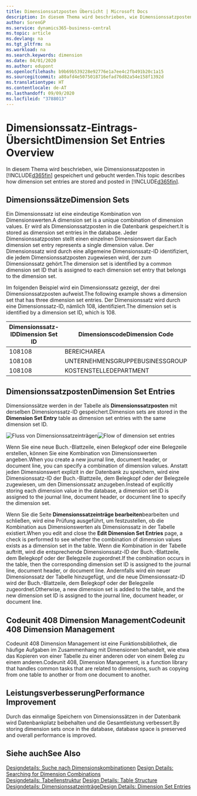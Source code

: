 ```yaml
---
title: Dimensionssatzposten Übersicht | Microsoft Docs
description: In diesem Thema wird beschrieben, wie Dimensionssatzposten in Dynamics 365 gespeichert und gebucht werden.
author: SorenGP
ms.service: dynamics365-business-central
ms.topic: article
ms.devlang: na
ms.tgt_pltfrm: na
ms.workload: na
ms.search.keywords: dimension
ms.date: 04/01/2020
ms.author: edupont
ms.openlocfilehash: b9b69b539228e92776e1a7ee4c2fb491b20c1a15
ms.sourcegitcommit: a80afd4e5075018716efad76d82a54e158f1392d
ms.translationtype: HT
ms.contentlocale: de-AT
ms.lasthandoff: 09/09/2020
ms.locfileid: "3788013"
---
```

# <a name="dimension-set-entries-overview"></a><span data-ttu-id="7c871-103">Dimensionssatz-Eintrags-Übersicht</span><span class="sxs-lookup"><span data-stu-id="7c871-103">Dimension Set Entries Overview</span></span>
<span data-ttu-id="7c871-104">In diesem Thema wird beschrieben, wie Dimensionssatzposten in [!INCLUDE[d365fin](includes/d365fin_md.md)] gespeichert und gebucht werden.</span><span class="sxs-lookup"><span data-stu-id="7c871-104">This topic describes how dimension set entries are stored and posted in [!INCLUDE[d365fin](includes/d365fin_md.md)].</span></span>  

## <a name="dimension-sets"></a><span data-ttu-id="7c871-105">Dimensionssätze</span><span class="sxs-lookup"><span data-stu-id="7c871-105">Dimension Sets</span></span>  
<span data-ttu-id="7c871-106">Ein Dimensionssatz ist eine eindeutige Kombination von Dimensionswerten.</span><span class="sxs-lookup"><span data-stu-id="7c871-106">A dimension set is a unique combination of dimension values.</span></span> <span data-ttu-id="7c871-107">Er wird als Dimensionssatzposten in die Datenbank gespeichert.</span><span class="sxs-lookup"><span data-stu-id="7c871-107">It is stored as dimension set entries in the database.</span></span> <span data-ttu-id="7c871-108">Jeder Dimensionssatzposten stellt einen einzelnen Dimensionswert dar.</span><span class="sxs-lookup"><span data-stu-id="7c871-108">Each dimension set entry represents a single dimension value.</span></span> <span data-ttu-id="7c871-109">Der Dimensionssatz wird durch eine allgemeine Dimensionssatz-ID identifiziert, die jedem Dimensionssatzposten zugewiesen wird, der zum Dimensionssatz gehört.</span><span class="sxs-lookup"><span data-stu-id="7c871-109">The dimension set is identified by a common dimension set ID that is assigned to each dimension set entry that belongs to the dimension set.</span></span>  

<span data-ttu-id="7c871-110">Im folgenden Beispiel wird ein Dimensionssatz gezeigt, der drei Dimensionssatzposten aufweist.</span><span class="sxs-lookup"><span data-stu-id="7c871-110">The following example shows a dimension set that has three dimension set entries.</span></span> <span data-ttu-id="7c871-111">Der Dimensionssatz wird durch eine Dimensionssatz-ID, nämlich 108, identifiziert.</span><span class="sxs-lookup"><span data-stu-id="7c871-111">The dimension set is identified by a dimension set ID, which is 108.</span></span>  

|<span data-ttu-id="7c871-112">Dimensionssatz-ID</span><span class="sxs-lookup"><span data-stu-id="7c871-112">Dimension Set ID</span></span>|<span data-ttu-id="7c871-113">Dimensionscode</span><span class="sxs-lookup"><span data-stu-id="7c871-113">Dimension Code</span></span>|<span data-ttu-id="7c871-114">Dimensionswertcode</span><span class="sxs-lookup"><span data-stu-id="7c871-114">Dimension Value Code</span></span>|<span data-ttu-id="7c871-115">Dimensionswertname</span><span class="sxs-lookup"><span data-stu-id="7c871-115">Dimension Value Name</span></span>|  
|----------------------|--------------------|--------------------------|--------------------------|  
|<span data-ttu-id="7c871-116">108</span><span class="sxs-lookup"><span data-stu-id="7c871-116">108</span></span>|<span data-ttu-id="7c871-117">BEREICH</span><span class="sxs-lookup"><span data-stu-id="7c871-117">AREA</span></span>|<span data-ttu-id="7c871-118">70</span><span class="sxs-lookup"><span data-stu-id="7c871-118">70</span></span>|<span data-ttu-id="7c871-119">Nordamerika</span><span class="sxs-lookup"><span data-stu-id="7c871-119">America North</span></span>|  
|<span data-ttu-id="7c871-120">108</span><span class="sxs-lookup"><span data-stu-id="7c871-120">108</span></span>|<span data-ttu-id="7c871-121">UNTERNEHMENSGRUPPE</span><span class="sxs-lookup"><span data-stu-id="7c871-121">BUSINESSGROUP</span></span>|<span data-ttu-id="7c871-122">POS1</span><span class="sxs-lookup"><span data-stu-id="7c871-122">HOME</span></span>|<span data-ttu-id="7c871-123">Start</span><span class="sxs-lookup"><span data-stu-id="7c871-123">Home</span></span>|  
|<span data-ttu-id="7c871-124">108</span><span class="sxs-lookup"><span data-stu-id="7c871-124">108</span></span>|<span data-ttu-id="7c871-125">KOSTENSTELLE</span><span class="sxs-lookup"><span data-stu-id="7c871-125">DEPARTMENT</span></span>|<span data-ttu-id="7c871-126">VERKAUF</span><span class="sxs-lookup"><span data-stu-id="7c871-126">SALES</span></span>|<span data-ttu-id="7c871-127">Verkauf</span><span class="sxs-lookup"><span data-stu-id="7c871-127">Sales</span></span>|  

## <a name="dimension-set-entries"></a><span data-ttu-id="7c871-128">Dimensionssatzposten</span><span class="sxs-lookup"><span data-stu-id="7c871-128">Dimension Set Entries</span></span>  
<span data-ttu-id="7c871-129">Dimensionssätze werden in der Tabelle als **Dimensionssatzposten** mit derselben Dimensionssatz-ID gespeichert.</span><span class="sxs-lookup"><span data-stu-id="7c871-129">Dimension sets are stored in the **Dimension Set Entry** table as dimension set entries with the same dimension set ID.</span></span>  

<span data-ttu-id="7c871-130">![Fluss von Dimensionssatzeinträgen](media/dimensionentrynav7.png "Fluss der Dimensionssatzeinträge")</span><span class="sxs-lookup"><span data-stu-id="7c871-130">![Flow of dimension set entries](media/dimensionentrynav7.png "Flow of dimension set entries")</span></span>  

<span data-ttu-id="7c871-131">Wenn Sie eine neue Buch.-Blattzeile, einen Belegkopf oder eine Belegzeile erstellen, können Sie eine Kombination von Dimensionswerten angeben.</span><span class="sxs-lookup"><span data-stu-id="7c871-131">When you create a new journal line, document header, or document line, you can specify a combination of dimension values.</span></span> <span data-ttu-id="7c871-132">Anstatt jeden Dimensionswert explizit in der Datenbank zu speichern, wird eine Dimensionssatz-ID der Buch.-Blattzeile, dem Belegkopf oder der Belegzeile zugewiesen, um den Dimensionssatz anzugeben.</span><span class="sxs-lookup"><span data-stu-id="7c871-132">Instead of explicitly storing each dimension value in the database, a dimension set ID is assigned to the journal line, document header, or document line to specify the dimension set.</span></span>  

<span data-ttu-id="7c871-133">Wenn Sie die Seite **Dimensionssatzeinträge bearbeiten**bearbeiten und schließen, wird eine Prüfung ausgeführt, um festzustellen, ob die Kombination aus Dimensionswerten als Dimensionssatz in der Tabelle existiert.</span><span class="sxs-lookup"><span data-stu-id="7c871-133">When you edit and close the **Edit Dimension Set Entries** page, a check is performed to see whether the combination of dimension values exists as a dimension set in the table.</span></span> <span data-ttu-id="7c871-134">Wenn die Kombination in der Tabelle auftritt, wird die entsprechende Dimensionssatz-ID der Buch.-Blattzeile, dem Belegkopf oder der Belegzeile zugeordnet.</span><span class="sxs-lookup"><span data-stu-id="7c871-134">If the combination occurs in the table, then the corresponding dimension set ID is assigned to the journal line, document header, or document line.</span></span> <span data-ttu-id="7c871-135">Andernfalls wird ein neuer Dimensionssatz der Tabelle hinzugefügt, und die neue Dimensionssatz-ID wird der Buch.-Blattzeile, dem Belegkopf oder der Belegzeile zugeordnet.</span><span class="sxs-lookup"><span data-stu-id="7c871-135">Otherwise, a new dimension set is added to the table, and the new dimension set ID is assigned to the journal line, document header, or document line.</span></span>

## <a name="codeunit-408-dimension-management"></a><span data-ttu-id="7c871-136">Codeunit 408 Dimension Management</span><span class="sxs-lookup"><span data-stu-id="7c871-136">Codeunit 408 Dimension Management</span></span>
<span data-ttu-id="7c871-137">Codeunit 408 Dimension Management ist eine Funktionsbibliothek, die häufige Aufgaben im Zusammenhang mit Dimensionen behandelt, wie etwa das Kopieren von einer Tabelle zu einer anderen oder von einem Beleg zu einem anderen.</span><span class="sxs-lookup"><span data-stu-id="7c871-137">Codeunit 408, Dimension Management, is a function library that handles common tasks that are related to dimensions, such as copying from one table to another or from one document to another.</span></span>

## <a name="performance-improvement"></a><span data-ttu-id="7c871-138">Leistungsverbesserung</span><span class="sxs-lookup"><span data-stu-id="7c871-138">Performance Improvement</span></span>  
<span data-ttu-id="7c871-139">Durch das einmalige Speichern von Dimensionssätzen in der Datenbank wird Datenbankplatz beibehalten und die Gesamtleistung verbessert.</span><span class="sxs-lookup"><span data-stu-id="7c871-139">By storing dimension sets once in the database, database space is preserved and overall performance is improved.</span></span>  

## <a name="see-also"></a><span data-ttu-id="7c871-140">Siehe auch</span><span class="sxs-lookup"><span data-stu-id="7c871-140">See Also</span></span>  
<span data-ttu-id="7c871-141">[Designdetails: Suche nach Dimensionskombinationen](design-details-searching-for-dimension-combinations.md) </span><span class="sxs-lookup"><span data-stu-id="7c871-141">[Design Details: Searching for Dimension Combinations](design-details-searching-for-dimension-combinations.md) </span></span>  
<span data-ttu-id="7c871-142">[Designdetails: Tabellenstruktur](design-details-table-structure.md) </span><span class="sxs-lookup"><span data-stu-id="7c871-142">[Design Details: Table Structure](design-details-table-structure.md) </span></span>  
[<span data-ttu-id="7c871-143">Designdetails: Dimensionssatzeinträge</span><span class="sxs-lookup"><span data-stu-id="7c871-143">Design Details: Dimension Set Entries</span></span>](design-details-dimension-set-entries.md)   
